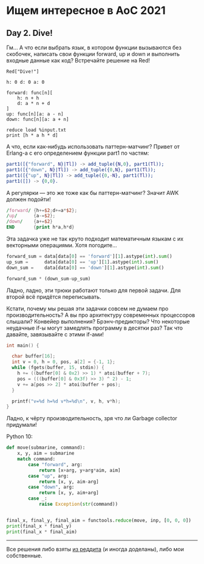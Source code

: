 # Ищем интересное в AoC 2021 

## Day 2. Dive!

Гм... А что если выбрать язык, в котором функции вызываются без скобочек, написать свои функции forward, up и down и выполнить входные данные как код? Встречайте решение на Red!

```red
Red["Dive!"]

h: 0 d: 0 a: 0

forward: func[n][
    h: n + h
    d: a * n + d
]
up: func[n][a: a - n]
down: func[n][a: a + n]

reduce load %input.txt
print [h * a h * d]
```

А что, если как-нибудь использовать паттерн-матчинг? Привет от Erlang-а с его определением функции part1 по частям:

```erlang
part1([{"forward", N}|Tl]) -> add_tuple({N,0}, part1(Tl));
part1([{"down", N}|Tl]) -> add_tuple({0,N}, part1(Tl)); 
part1([{"up", N}|Tl]) -> add_tuple({0,-N}, part1(Tl));
part1([]) -> {0,0}.
```

А регулярки — это же тоже как бы паттерн-матчинг? Значит AWK должен подойти!

```awk
/forward/ {h+=$2;d+=a*$2};
/up/ 	  {a-=$2};
/down/ 	  {a+=$2}
END 	  {print h*a,h*d}
```

Эта задачка уже не так круто подходит математичным языкам с их векторными операциями. Хотя погодите...

```python
forward_sum = data[data[0] == 'forward'][1].astype(int).sum()
up_sum = 	  data[data[0] == 'up'][1].astype(int).sum()
down_sum = 	  data[data[0] == 'down'][1].astype(int).sum()

forward_sum * (down_sum-up_sum)
```

Ладно, ладно, эти трюки работают только для первой задачи. Для второй всё придётся переписывать.

Кстати, почему мы решая эти задачки совсем не думаем про производительность? А вы про архитектуру современных процессоров слышали? Конвейер выполнения? Брэнч-предикторы? Что некоторые неудачные if-ы могут замедлять программу в десятки раз? Так что давайте, завязывайте с этими if-ами!

```c
int main() {

  char buffer[16];
  int v = 0, h = 0, pos, a[2] = {-1, 1};
  while (fgets(buffer, 15, stdin)) {
    h += ((buffer[0] & 0x2) >> 1) * atoi(buffer + 7);
    pos = (((buffer[0] & 0x3f) >> 3) ^ 2) - 1;
    v += a[pos >> 2] * atoi(buffer + pos);
  }

  printf("v=%d h=%d v*h=%d\n", v, h, v*h);
}
```

Ладно, к чёрту производительность, зря что ли Garbage collector придумали!

Python 10:

```python
def move(submarine, command):
    x, y, aim = submarine
    match command:
        case "forward", arg:
            return [x+arg, y+arg*aim, aim]
        case "up", arg:
            return [x, y, aim-arg]
        case "down", arg:
            return [x, y, aim+arg]
        case _:
            raise Exception(str(command))


final_x, final_y, final_aim = functools.reduce(move, inp, [0, 0, 0])
print(final_x * final_y)
print(final_x * final_aim)
```

---

Все решения либо взяты [из реддита](https://www.reddit.com/r/adventofcode/comments/r6zd93/2021_day_2_solutions/) (и иногда доделаны),
либо мои собственные.